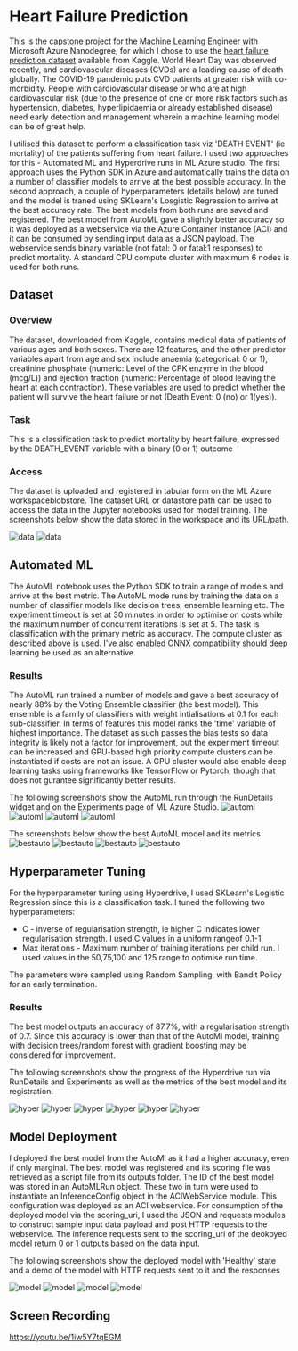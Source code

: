 # Heart Failure Prediction

This is the capstone project for the Machine Learning Engineer with Microsoft Azure Nanodegree, for which I chose to use the [heart failure prediction dataset](https://www.kaggle.com/andrewmvd/heart-failure-clinical-data) available from Kaggle. World Heart Day was observed recently, and cardiovascular diseases (CVDs) are a leading cause of death globally. The COVID-19 pandemic puts CVD patients at greater risk with co-morbidity. People with cardiovascular disease or who are at high cardiovascular risk (due to the presence of one or more risk factors such as hypertension, diabetes, hyperlipidaemia or already established disease) need early detection and management wherein a machine learning model can be of great help.

I utilised this dataset to perform a classification task viz 'DEATH EVENT' (ie mortality) of the patients suffering from heart failure. I used two approaches for this - Automated ML and Hyperdrive runs in ML Azure studio. The first approach uses the Python SDK in Azure and automatically trains the data on a number of classifier models to arrive at the best possible accuracy. In the second approach, a couple of hyperparameters (details below) are tuned and the model is traned using SKLearn's Losgistic Regression to arrive at the best accuracy rate. The best models from both runs are saved and registered. The best model from AutoML gave a slightly better accuracy so it was deployed as a webservice via the Azure Container Instance (ACI) and it can be consumed by sending input data as a JSON payload. The webservice sends binary variable (not fatal: 0 or fatal:1 responses) to predict mortality. A standard CPU compute cluster with maximum 6 nodes is used for both runs.

## Dataset

### Overview
The dataset, downloaded from Kaggle, contains medical data of patients of various ages and both sexes. There are 12 features, and the other predictor variables apart from age and sex include anaemia (categorical: 0 or 1), creatinine phosphate (numeric: Level of the CPK enzyme in the blood (mcg/L)) and ejection fraction (numeric: Percentage of blood leaving the heart at each contraction). These variables are used to predict whether the patient will survive the heart failure or not (Death Event: 0 (no) or 1(yes)).


### Task
This is a classification task to predict mortality by heart failure, expressed by the DEATH_EVENT variable with a binary (0 or 1) outcome

### Access
The dataset is uploaded and registered in tabular form on the ML Azure workspaceblobstore. The dataset URL or datastore path can be used to access the data in the Jupyter notebooks used for model training. The screenshots below show the data stored in the workspace and its URL/path.

![data](https://github.com/sukanto-m/mlazure-capstone/blob/main/Screenshots/Screenshot%202021-10-01%20at%208.16.49%20AM.png)
![data](https://github.com/sukanto-m/mlazure-capstone/blob/main/Screenshots/Screenshot%202021-10-01%20at%208.18.01%20AM.png)


## Automated ML
The AutoML notebook uses the Python SDK to train a range of models and arrive at the best metric. The AutoML mode runs by training the data on a number of classifier models like decision trees, ensemble learning etc. The experiment timeout is set at 30 minutes in order to optimise on costs while the maximum number of concurrent iterations is set at 5. The task is classification with the primary metric as accuracy. The compute cluster as described above is used. I've also enabled ONNX compatibility should deep learning
be used as an alternative.
### Results
The AutoML run trained a number of models and gave a best accuracy of nearly 88% by the Voting Ensemble classifier (the best model). This ensemble is a family of classifiers with weight intialisations at 0.1 for each sub-classifier. In terms of features this model ranks the 'time' variable of highest importance. The dataset as such passes the bias tests so data integrity is likely not a factor for improvement, but the experiment timeout can be increased and GPU-based high priority compute clusters can be instantiated if costs are not an issue. A GPU cluster would also enable deep learning tasks using frameworks like TensorFlow or Pytorch, though that does not gurantee significantly better results.

The following screenshots show the AutoML run through the RunDetails widget and on the Experiments page of ML Azure Studio. 
![automl](https://github.com/sukanto-m/mlazure-capstone/blob/main/Screenshots/Screenshot%202021-10-01%20at%208.23.05%20AM.png)
![automl](https://github.com/sukanto-m/mlazure-capstone/blob/main/Screenshots/Screenshot%202021-10-01%20at%209.22.31%20AM.png)
![automl](https://github.com/sukanto-m/mlazure-capstone/blob/main/Screenshots/Screenshot%202021-10-01%20at%209.22.51%20AM.png)
![automl](https://github.com/sukanto-m/mlazure-capstone/blob/main/Screenshots/Screenshot%202021-10-01%20at%208.23.35%20AM.png)

The screenshots below show the best AutoML model and its metrics
![bestauto](https://github.com/sukanto-m/mlazure-capstone/blob/main/Screenshots/Screenshot%202021-10-01%20at%209.23.07%20AM.png)
![bestauto](https://github.com/sukanto-m/mlazure-capstone/blob/main/Screenshots/Screenshot%202021-10-01%20at%208.44.55%20AM.png)
![bestauto](https://github.com/sukanto-m/mlazure-capstone/blob/main/Screenshots/Screenshot%202021-10-01%20at%208.45.23%20AM.png)
![bestauto](https://github.com/sukanto-m/mlazure-capstone/blob/main/Screenshots/Screenshot%202021-10-01%20at%209.55.39%20AM.png)


## Hyperparameter Tuning
For the hyperparameter tuning using Hyperdrive, I used SKLearn's Logistic Regression since this is a classification task. I tuned the following 
two hyperparameters:

* C - inverse of regularisation strength, ie higher C indicates lower regularisation strength. I used C values in a uniform rangeof 0.1-1
* Max iterations - Maximum number of training iterations per child run. I used values in the 50,75,100 and 125 range to optimise run time.

The parameters were sampled using Random Sampling, with Bandit Policy for an early termination.

### Results
The best model outputs an accuracy of 87.7%, with a regularisation strength of 0.7. Since this accuracy is lower than that of the AutoMl model, training 
with decision trees/random forest with gradient boosting may be considered for improvement.

The following screenshots show the progress of the Hyperdrive run via RunDetails and Experiments as well as the metrics of the best model and its registration.

![hyper](https://github.com/sukanto-m/mlazure-capstone/blob/main/Screenshots/Screenshot%202021-10-01%20at%208.54.17%20AM.png)
![hyper](https://github.com/sukanto-m/mlazure-capstone/blob/main/Screenshots/Screenshot%202021-10-01%20at%208.55.08%20AM.png)
![hyper](https://github.com/sukanto-m/mlazure-capstone/blob/main/Screenshots/Screenshot%202021-10-01%20at%209.11.45%20AM.png)
![hyper](https://github.com/sukanto-m/mlazure-capstone/blob/main/Screenshots/Screenshot%202021-10-01%20at%209.12.11%20AM.png)
![hyper](https://github.com/sukanto-m/mlazure-capstone/blob/main/Screenshots/Screenshot%202021-10-01%20at%209.12.30%20AM.png)
![hyper](https://github.com/sukanto-m/mlazure-capstone/blob/main/Screenshots/Screenshot%202021-10-01%20at%209.23.24%20AM.png)


## Model Deployment
I deployed the best model from the AutoMl as it had a higher accuracy, even if only marginal. The best model was registered and its scoring file was retrieved as a script file from its outputs folder. The ID of the best model was stored in an AutoMLRun object. These two in turn were used to instantiate an InferenceConfig object in the ACIWebService module. This configuration was deployed as an ACI webservice.
For consumption of the deployed model via the scoring_uri, I used the JSON and requests modules to construct sample input data payload and post HTTP requests to the webservice. The inference requests sent to the scoring_uri of the deokoyed model return 0 or 1 outputs based on the data input.

The following screenshots show the deployed model with 'Healthy' state and a demo of the model with HTTP requests sent to it and the responses

![model](https://github.com/sukanto-m/mlazure-capstone/blob/main/Screenshots/Screenshot%202021-10-01%20at%209.32.09%20AM.png)
![model](https://github.com/sukanto-m/mlazure-capstone/blob/main/Screenshots/Screenshot%202021-10-01%20at%209.32.23%20AM.png)
![model](https://github.com/sukanto-m/mlazure-capstone/blob/main/Screenshots/Screenshot%202021-10-01%20at%209.39.16%20AM.png)
![model](https://github.com/sukanto-m/mlazure-capstone/blob/main/Screenshots/Screenshot%202021-10-01%20at%209.39.27%20AM.png)


## Screen Recording
https://youtu.be/1iw5Y7tqEGM

